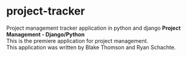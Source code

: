 # project-tracker
Project management tracker application in python and django
<b>Project Management - Django/Python</b><br>
This is the premiere application for project management.<br>
This application was written by Blake Thomson and Ryan Schachte.

